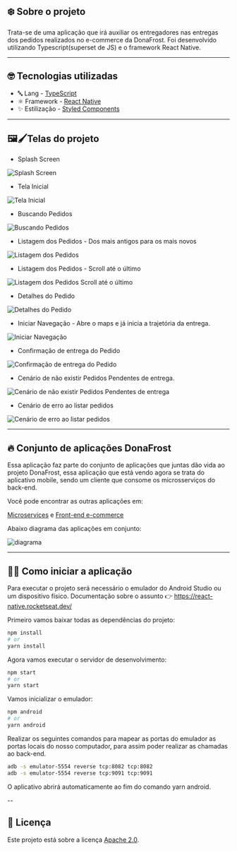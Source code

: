 ## ❄️ Sobre o projeto

Trata-se de uma aplicação que irá auxiliar os entregadores nas entregas dos pedidos realizados no e-commerce da DonaFrost. Foi desenvolvido utilizando Typescript(superset de JS) e o framework React Native.

---

## 🤓 Tecnologias utilizadas

* 🔤 Lang - [TypeScript](https://www.typescriptlang.org/)
* ⚛️ Framework - [React Native](https://reactnative.dev/)
* ✨ Estilização - [Styled Components](https://styled-components.com/)

---

## 🖼🖌Telas do projeto

* Splash Screen

![Splash Screen](https://user-images.githubusercontent.com/61207420/151669818-68921974-3729-481a-bd09-95d5740d0f47.png)


* Tela Inicial

![Tela Inicial](https://user-images.githubusercontent.com/61207420/151669925-f784ef62-f105-4786-87b1-bd84aae2aebf.png)

* Buscando Pedidos

![Buscando Pedidos](https://user-images.githubusercontent.com/61207420/151669871-9777e60d-1159-4933-98d1-f44799e9449d.png)

* Listagem dos Pedidos - Dos mais antigos para os mais novos

![Listagem dos Pedidos](https://user-images.githubusercontent.com/61207420/151670615-3fd84375-135d-49c7-ba74-a2ba3dddb44d.png)

* Listagem dos Pedidos - Scroll até o último

![Listagem dos Pedidos Scroll até o último](https://user-images.githubusercontent.com/61207420/151670706-020acbdf-3b3a-40ed-bde9-16cdb6880065.png)

* Detalhes do Pedido

![Detalhes do Pedido](https://user-images.githubusercontent.com/61207420/151670776-4d8331aa-3c42-4ca0-adbc-8f88bde7c040.png)

* Iniciar Navegação - Abre o maps e já inicia a trajetória da entrega.

![Iniciar Navegação](https://user-images.githubusercontent.com/61207420/151670868-3dfb56d1-9872-4a23-9d37-dcec0f76dbed.png)

* Confirmação de entrega do Pedido

![Confirmação de entrega do Pedido](https://user-images.githubusercontent.com/61207420/151670989-cc902f35-ced1-4b90-9353-adccf0dee41f.png)

* Cenário de não existir Pedidos Pendentes de entrega.

![Cenário de não existir Pedidos Pendentes de entrega](https://user-images.githubusercontent.com/61207420/151671038-c3a73808-03f3-46cb-985b-373b149233b5.png)

* Cenário de erro ao listar pedidos

![Cenário de erro ao listar pedidos](https://user-images.githubusercontent.com/61207420/151671086-33e7e2d3-7462-4af2-b48f-57af1121838e.png)

---

## 🔥 Conjunto de aplicações DonaFrost

Essa aplicação faz parte do conjunto de aplicações que juntas dão vida ao projeto DonaFrost, essa aplicação que está vendo agora se trata do aplicativo mobile, sendo um cliente que consome os microsserviços do back-end.

Você pode encontrar as outras aplicações em:

[Microservices](https://github.com/Sandrolaxx/dfmicroservices) e [Front-end e-commerce](https://github.com/Sandrolaxx/frostNext)

Abaixo diagrama das aplicações em conjunto: 

![diagrama](https://user-images.githubusercontent.com/61207420/150238760-bbf5ac95-a4ab-4443-b431-28e6f7c25e77.png)

---

## 🧑‍💻 Como iniciar a aplicação

Para executar o projeto será necessário o emulador do Android Studio ou um dispositivo físico. Documentação sobre o assunto 👉 https://react-native.rocketseat.dev/

Primeiro vamos baixar todas as dependências do projeto:

```bash
npm install
# or
yarn install
```

Agora vamos executar o servidor de desenvolvimento:

```bash
npm start
# or
yarn start
```

Vamos inicializar o emulador:

```bash
npm android
# or
yarn android 
```
Realizar os seguintes comandos para mapear as portas do emulador as portas locais do nosso computador, para assim poder realizar as chamadas ao back-end.

```bash
adb -s emulator-5554 reverse tcp:8082 tcp:8082
adb -s emulator-5554 reverse tcp:9091 tcp:9091
```

O aplicativo abrirá automaticamente ao fim do comando yarn android.

--

## 📃 Licença

Este projeto está sobre a licença [Apache 2.0](LICENSE).